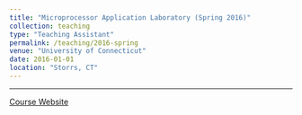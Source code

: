 ```yaml
---
title: "Microprocessor Application Laboratory (Spring 2016)"
collection: teaching
type: "Teaching Assistant"
permalink: /teaching/2016-spring
venue: "University of Connecticut"
date: 2016-01-01
location: "Storrs, CT"
---
```


---

[Course Website](https://scl.engr.uconn.edu/courses/ece3411/index.php)


